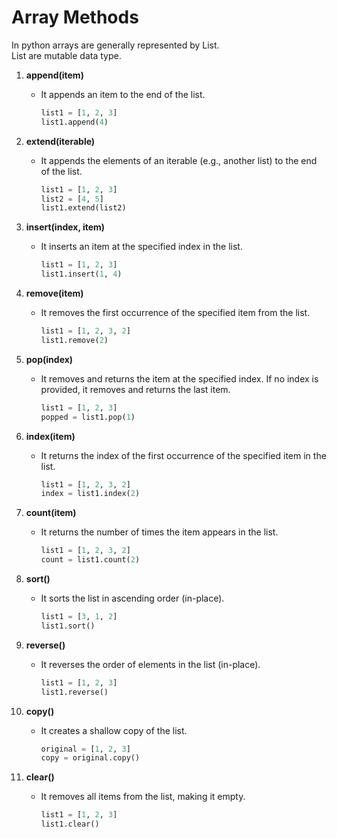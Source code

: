 # Array Methods


In python arrays are generally represented by List.  
List are mutable data type.

1. **append(item)**
   - It appends an item to the end of the list.
   
     ```python
     list1 = [1, 2, 3]
     list1.append(4)
     ```

2. **extend(iterable)**
   - It appends the elements of an iterable (e.g., another list) to the end of the list.
   
     ```python
     list1 = [1, 2, 3]
     list2 = [4, 5]
     list1.extend(list2)
     ```

3. **insert(index, item)**
   - It inserts an item at the specified index in the list.
   
     ```python
     list1 = [1, 2, 3]
     list1.insert(1, 4)
     ```

4. **remove(item)**
   - It removes the first occurrence of the specified item from the list.
   
     ```python
     list1 = [1, 2, 3, 2]
     list1.remove(2)
     ```

5. **pop(index)**
   - It removes and returns the item at the specified index. If no index is provided, it removes and returns the last item.
   
     ```python
     list1 = [1, 2, 3]
     popped = list1.pop(1)
     ```

6. **index(item)**
   - It returns the index of the first occurrence of the specified item in the list.
   
     ```python
     list1 = [1, 2, 3, 2]
     index = list1.index(2)
     ```

7. **count(item)**
   - It returns the number of times the item appears in the list.
   
     ```python
     list1 = [1, 2, 3, 2]
     count = list1.count(2)
     ```

8. **sort()**
   - It sorts the list in ascending order (in-place).
   
     ```python
     list1 = [3, 1, 2]
     list1.sort()
     ```

9. **reverse()**
   - It reverses the order of elements in the list (in-place).
   
     ```python
     list1 = [1, 2, 3]
     list1.reverse()
     ```

10. **copy()**
    - It creates a shallow copy of the list.
    
      ```python
      original = [1, 2, 3]
      copy = original.copy()
      ```

11. **clear()**
    - It removes all items from the list, making it empty.
    
      ```python
      list1 = [1, 2, 3]
      list1.clear()
      ```
